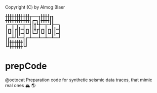 
Copyright (C) by Almog Blaer 

```
╋╋╋╋╋╋╋╋╋╋╋┏━━━┓╋╋╋╋┏┓
╋╋╋╋╋╋╋╋╋╋╋┃┏━┓┃╋╋╋╋┃┃
┏━━┳━┳━━┳━━┫┃╋┗╋━━┳━┛┣━━┓
┃┏┓┃┏┫┃━┫┏┓┃┃╋┏┫┏┓┃┏┓┃┃━┫
┃┗┛┃┃┃┃━┫┗┛┃┗━┛┃┗┛┃┗┛┃┃━┫
┃┏━┻┛┗━━┫┏━┻━━━┻━━┻━━┻━━┛
┃┃╋╋╋╋╋╋┃┃
┗┛╋╋╋╋╋╋┗┛
```
# prepCode

@octocat Preparation code for synthetic seismic data traces, that mimic real ones :mountain_snow:
:earth_americas:

